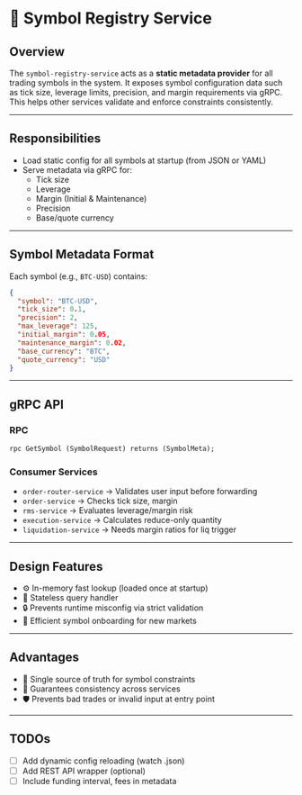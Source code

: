 # 🧾 Symbol Registry Service

## Overview

The `symbol-registry-service` acts as a **static metadata provider** for all trading symbols in the system. It exposes symbol configuration data such as tick size, leverage limits, precision, and margin requirements via gRPC. This helps other services validate and enforce constraints consistently.

---

## Responsibilities

- Load static config for all symbols at startup (from JSON or YAML)
- Serve metadata via gRPC for:
  - Tick size
  - Leverage
  - Margin (Initial & Maintenance)
  - Precision
  - Base/quote currency

---

## Symbol Metadata Format

Each symbol (e.g., `BTC-USD`) contains:

```json
{
  "symbol": "BTC-USD",
  "tick_size": 0.1,
  "precision": 2,
  "max_leverage": 125,
  "initial_margin": 0.05,
  "maintenance_margin": 0.02,
  "base_currency": "BTC",
  "quote_currency": "USD"
}
```

---

## gRPC API

### RPC

```proto
rpc GetSymbol (SymbolRequest) returns (SymbolMeta);
```

### Consumer Services

- `order-router-service` → Validates user input before forwarding
- `order-service` → Checks tick size, margin
- `rms-service` → Evaluates leverage/margin risk
- `execution-service` → Calculates reduce-only quantity
- `liquidation-service` → Needs margin ratios for liq trigger

---

## Design Features

- ⚙️ In-memory fast lookup (loaded once at startup)
- 🧠 Stateless query handler
- 🔒 Prevents runtime misconfig via strict validation
- 🚀 Efficient symbol onboarding for new markets

---

## Advantages

- 🧱 Single source of truth for symbol constraints
- 🧪 Guarantees consistency across services
- 🛡️ Prevents bad trades or invalid input at entry point

---

## TODOs

- [ ] Add dynamic config reloading (watch .json)
- [ ] Add REST API wrapper (optional)
- [ ] Include funding interval, fees in metadata
